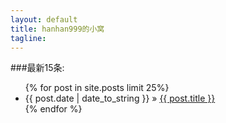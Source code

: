 ```yaml
---
layout: default
title: hanhan999的小窝
tagline: 
---
```


###最新15条:
<ul class="posts">
  {% for post in site.posts limit 25%}
    <li><span>{{ post.date | date_to_string }}</span> &raquo; <a href="{{ BASE_PATH }}{{ post.url }}">{{ post.title }}</a></li>
  {% endfor %}
</ul>